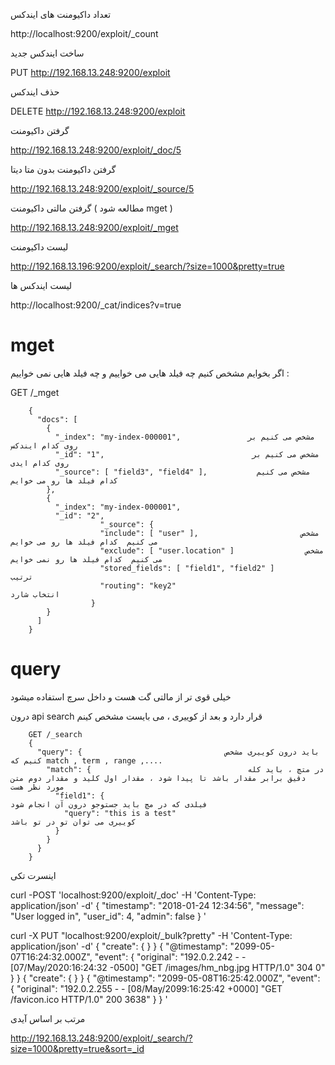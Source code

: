 تعداد داکیومنت های ایندکس 

http://localhost:9200/exploit/_count

ساخت ایندکس جدید

PUT  http://192.168.13.248:9200/exploit

حذف ایندکس

DELETE  http://192.168.13.248:9200/exploit

گرفتن داکیومنت

http://192.168.13.248:9200/exploit/_doc/5

گرفتن داکیومنت بدون متا دیتا

http://192.168.13.248:9200/exploit/_source/5

گرفتن  مالتی داکیومنت ( مطالعه شود mget )

http://192.168.13.248:9200/exploit/_mget

لیست داکیومنت

http://192.168.13.196:9200/exploit/_search/?size=1000&pretty=true

لیست ایندکس ها 

http://localhost:9200/_cat/indices?v=true

# mget

اگر بخوایم مشخص کنیم چه فیلد هایی می خواییم و چه فیلد هایی نمی خواییم :

GET /_mget

        {
          "docs": [              
            {
              "_index": "my-index-000001",               مشخص می کنیم بر روی کدام ایندکس
              "_id": "1",                                 مشخص می کنیم بر روی کدام ایدی
              "_source": [ "field3", "field4" ],           مشخص می کنیم  کدام فیلد ها رو می خوایم  
            },
            {
              "_index": "my-index-000001",
              "_id": "2",
                        "_source": {
                        "include": [ "user" ],                       مشخص می کنیم  کدام فیلد ها رو می خوایم         
                        "exclude": [ "user.location" ]                مشخص می کنیم  کدام فیلد ها رو نمی خوایم
                        "stored_fields": [ "field1", "field2" ]         ترتیب
                        "routing": "key2"                               انتخاب شارد
                      }
            }
          ]
        }



# query

خیلی قوی تر از مالتی گت هست و داخل سرچ استفاده میشود


درون api search قرار دارد و بعد از کوییری ، می بایست مشخص کینم 



        GET /_search
        {
          "query": {                                باید درون کوییری مشخص کنیم که match , term , range ,....
            "match": {                                   در متچ ، باید کله دقیق برابر مقدار باشد تا پیدا شود ، مقدار اول کلید و مقدار دوم متن مورد نظر هست 
              "field1": {                                                        فیلدی که در مچ باید جستوجو درون آن انجام شود
                "query": "this is a test"                                        کوییری می توان تو در تو باشد
              }
            }
          }
        }



اینسرت تکی

curl -POST 'localhost:9200/exploit/_doc' -H 'Content-Type: application/json' -d'
{
        "timestamp": "2018-01-24 12:34:56",
        "message": "User logged in",
        "user_id": 4,
        "admin": false
} '

curl -X PUT "localhost:9200/exploit/_bulk?pretty" -H 'Content-Type: application/json' -d'
{ "create": { } }
{ "@timestamp": "2099-05-07T16:24:32.000Z", "event": { "original": "192.0.2.242 - - [07/May/2020:16:24:32 -0500] \"GET /images/hm_nbg.jpg HTTP/1.0\" 304 0" } }
{ "create": { } }
{ "@timestamp": "2099-05-08T16:25:42.000Z", "event": { "original": "192.0.2.255 - - [08/May/2099:16:25:42 +0000] \"GET /favicon.ico HTTP/1.0\" 200 3638" } }
'

مرتب بر اساس آیدی

http://192.168.13.248:9200/exploit/_search/?size=1000&pretty=true&sort=_id
